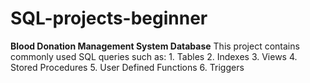 # SQL-projects-beginner

**Blood Donation Management System Database**
This project contains commonly used SQL queries such as:
			1. Tables
      2. Indexes
      3. Views
      4. Stored Procedures
      5. User Defined Functions
      6. Triggers
